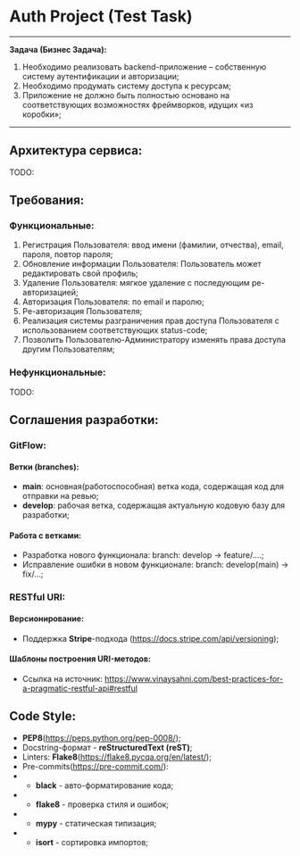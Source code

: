 # Auth Project (Test Task)

* * *

**Задача (Бизнес Задача):**
1. Необходимо реализовать backend-приложение – собственную систему аутентификации и авторизации;
2. Необходимо продумать систему доступа к ресурсам;
3. Приложение не должно быть полностью основано на соответствующих возможностях фреймворков, идущих «из коробки»;

* * *


## Архитектура сервиса:
TODO:


## Требования:
### Функциональные:
1. Регистрация Пользователя: ввод имени (фамилии, отчества), email, пароля, повтор пароля;
2. Обновление информации Пользователя: Пользователь может редактировать свой профиль;
3. Удаление Пользователя: мягкое удаление с последующим ре-авторизацией;
4. Авторизация Пользователя: по email и паролю;
5. Ре-авторизация Пользователя;
6. Реализация системы разграничения прав доступа Пользователя с использованием соответствующих status-code;
7. Позволить Пользователю-Администратору изменять права доступа другим Пользователям;

### Нефункциональные:
TODO:


## Соглашения разработки:
### GitFlow:
#### Ветки (branches):
- **main**: основная(работоспособная) ветка кода, содержащая код для отправки на ревью;
- **develop**: рабочая ветка, содержащая актуальную кодовую базу для разработки;

#### Работа с ветками:
- Разработка нового функционала: branch: develop -> feature/....;
- Исправление ошибки в новом функционале: branch: develop(main) -> fix/...;

### RESTful URI:
#### Версионирование:
- Поддержка **Stripe**-подхода (https://docs.stripe.com/api/versioning);

#### Шаблоны построения URI-методов:
- Ссылка на источник: https://www.vinaysahni.com/best-practices-for-a-pragmatic-restful-api#restful


## Code Style:
- **PEP8**(https://peps.python.org/pep-0008/);
- Docstring-формат - **reStructuredText (reST)**;
- Linters: **Flake8**(https://flake8.pycqa.org/en/latest/);
- Pre-commits(https://pre-commit.com/):
- - **black** - авто-форматирование кода;
- - **flake8** - проверка стиля и ошибок;
- - **mypy** - статическая типизация;
- - **isort** - сортировка импортов;
